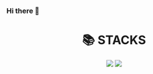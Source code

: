### Hi there 👋

<div align=center><h1>📚 STACKS</h1></div>

<div align=center> 

<img src="https://img.shields.io/badge/javascript-#F7DF1E?style=for-the-badge&logo=javascript&logoColor=white">
<img src="https://img.shields.io/badge/java-007396?style=for-the-badge&logo=java&logoColor=white">

</div>
